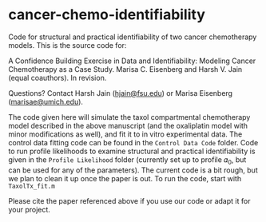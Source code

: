 # cancer-chemo-identifiability
Code for structural and practical identifiability of two cancer chemotherapy models. This is the source code for:

A Confidence Building Exercise in Data and Identifiability: Modeling Cancer Chemotherapy as a Case Study. Marisa C. Eisenberg and Harsh V. Jain (equal coauthors). In revision. 

Questions? Contact Harsh Jain (hjain@fsu.edu) or Marisa Eisenberg (marisae@umich.edu).

The code given here will simulate the taxol compartmental chemotherapy model described in the above manuscript (and the oxaliplatin model with minor modifications as well), and fit it to in vitro experimental data. The control data fitting code can be found in the `Control Data Code` folder. Code to run profile likelihoods to examine structural and practical identifiability is given in the `Profile Likelihood` folder (currently set up to profile 𝛼<sub>0</sub>, but can be used for any of the parameters). The current code is a bit rough, but we plan to clean it up once the paper is out. To run the code, start with `TaxolTx_fit.m`

Please cite the paper referenced above if you use our code or adapt it for your project.
